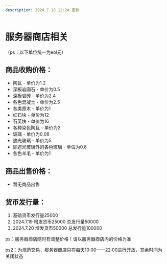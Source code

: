 ```yaml
---
description: 2024.7.18 12:24 更新
---
```


# 服务器商店相关

（ps：以下单位统一为eol元）

## 商品收购价格：

* 陶瓦 - 单价为1.2
* 深板岩圆石 - 单价为0.5
* 深板岩砖 - 单价为2.4
* 各色混凝土 - 单价为2.5
* 各类原木 - 单价为1
* 红石块 - 单价为12
* 石英块 - 单价为16
* 各种染色陶瓦 - 单价为2
* 玻璃 - 单价为0.08
* 遮光玻璃 - 单价为5
* 除遮光玻璃外的各色玻璃 - 单位为0.8
* 各色羊毛 - 单价为1

## 商品出售价格：

* 暂无商品出售

## 货币发行量：

1. 基础货币发行量25000
2. 2024.7.19 增发货币25000 总发行量50000
3. 2024.7.20 增发货币50000 总发行量100000

ps：服务器商店随时有调整价格！请以服务器商店内的价格为准

ps2：为规范交易，服务器商店只在每天10:00——22:00进行开放，其余时间为关闭状态

